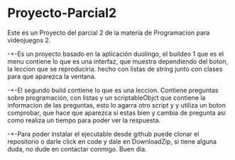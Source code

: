 # Proyecto-Parcial2
Este es un Proyecto del parcial 2 de la materia de Programacion para videojuegos 2.

-+-Es un proyecto basado en la aplicación duolingo, el buildeo 1 que es el menu contiene lo que es una interfaz, que muestra dependiendo del boton, la leccion que se reproduciria. hecho con listas de string junto con clases para que aparezca la ventana.

-+-El segundo build contiene lo que es una leccion. Contiene preguntas sobre programación, con listas y un scriptableObjct que contiene la informacion de las preguntas, esto lo agarra otro script y y utiliza un boton comprobar, que hace que aparezca si estas bien y cambia de pregunta asi como realiza un tiempo para poder ver la respuesta. 

-+-Para poder instalar el ejecutable desde github puede clonar el repositorio o darle click en code y dale en DownloadZip, si tiene alguna duda, no dude en contactar conmigo. Buen dia.
